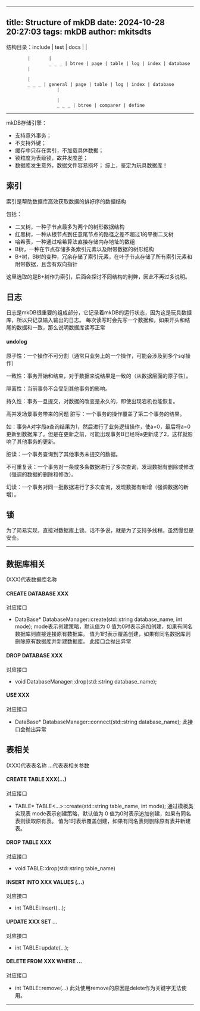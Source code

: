 ---
title: Structure of mkDB
date: 2024-10-28 20:27:03
tags: mkDB
author: mkitsdts
--------
结构目录：include | test | docs 
            |       |

            |       |
                    _ _ _ | btree | page | table | log | index | database
            |

            |
            _ _ _ | general | page | table | log | index | database
                       |

                       |
                       _ _ _ | btree | comparer | define
-------------
mkDB存储引擎：
* 支持意外事务；
* 不支持外键；
* 缓存中只存在索引，不加载具体数据；
* 锁粒度为表级锁，故并发度差；
* 数据库发生意外，数据文件容易损坏；
综上，鉴定为玩具数据库！

## 索引
索引是帮助数据库高效获取数据的排好序的数据结构

包括：

* 二叉树，一种子节点最多为两个的树形数据结构
* 红黑树，一种从根节点到任意尾节点的路径之差不超过1的平衡二叉树
* 哈希表，一种通过哈希算法直接存储内存地址的数组
* B树，一种在节点存储多条索引元素以及附带数据的树形结构
* B+树，B树的变种，冗余存储了索引元素，在叶子节点存储了所有索引元素和附带数据，且含有双向指针

这里选取的是B+树作为索引，后面会探讨不同结构的利弊，因此不再过多说明。

## 日志
日志是mkDB很重要的组成部分，它记录着mkDB的运行状态，因为这是玩具数据库，所以只记录输入输出的日志。
每次读写时会先写一个数据和，如果开头和结尾的数据和一致，那么说明数据库读写正常

#### undolog
原子性：一个操作不可分割（通常只业务上的一个操作，可能会涉及到多个sql操作）

一致性：事务开始和结束，对于数据来说结果是一致的（从数据层面的原子性）。

隔离性：当前事务不会受到其他事务的影响。

持久性：事务一旦提交，对数据的改变是永久的，即使出现宕机也能恢复。

高并发场景事务带来的问题
脏写：一个事务的操作覆盖了第二个事务的结果。

如：事务A对字段a查询结果为1，然后进行了业务逻辑操作，使a=0，最后将a=0更新到数据库了。但是在更新之前，可能出现事务B已经将a更新成了2，这样就影响了其他事务的更新。

脏读：一个事务查询到了其他事务未提交的数据。

不可重复读：一个事务对一条或多条数据进行了多次查询，发现数据有删除或修改（强调的数据的删除和修改）。

幻读：一个事务对同一批数据进行了多次查询，发现数据有新增（强调数据的新增）。

## 锁
为了简易实现，直接对数据库上锁。话不多说，就是为了支持多线程。虽然慢但是安全。

------------------------------------------

## 数据库相关
(XXX)代表数据库名称
#### CREATE DATABASE XXX
对应接口
* DataBase* DatabaseManager::create(std::string database_name, int mode);
mode表示创建策略，默认值为 0
值为0时表示追加创建，如果有同名数据库则直接连接原有数据库。
值为1时表示覆盖创建，如果有同名数据库则删除原有数据库并新建数据库。
此接口会抛出异常

#### DROP DATABASE XXX
对应接口
* void DatabaseManager::drop(std::string database_name);

#### USE XXX
对应接口
* DataBase* DatabaseManager::connect(std::string database_name);
此接口会抛出异常

## 表相关
(XXX)代表表名称
...代表表相关参数
#### CREATE TABLE XXX(...)
对应接口
* TABLE* TABLE<...>::create(std::string table_name, int mode);
通过模板类实现表
mode表示创建策略，默认值为 0
值为0时表示追加创建，如果有同名表则读取原有表。
值为1时表示覆盖创建，如果有同名表则删除原有表并新建表。

#### DROP TABLE XXX
对应接口
* void TABLE::drop(std::string table_name)

#### INSERT INTO XXX VALUES (...)
对应接口
* int TABLE::insert(...);

#### UPDATE XXX SET ...
对应接口
* int TABLE::update(...);

#### DELETE FROM XXX WHERE ...
对应接口
* int TABLE::remove(...)
此处使用remove的原因是delete作为关键字无法使用。

-----------------------------------------------------------